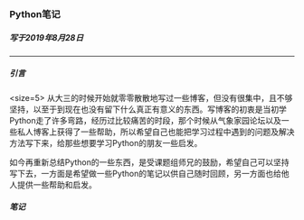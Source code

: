 ### Python笔记
##### 写于2019年8月28日
---
##### 引言
<size=5> 从大三的时候开始就零零散散地写过一些博客，但没有很集中，且不够坚持，以至于到现在也没有留下什么真正有意义的东西。写博客的初衷是当初学Python走了许多弯路，经历过比较痛苦的时段，那个时候从气象家园论坛以及一些私人博客上获得了一些帮助，所以希望自己也能把学习过程中遇到的问题及解决方法写下来，给那些想要学习Python的朋友一些启发。
  
  如今再重新总结Python的一些东西，是受课题组师兄的鼓励，希望自己可以坚持写下去，一方面是希望做一些Python的笔记以供自己随时回顾，另一方面也给他人提供一些帮助和启发。

##### 笔记

